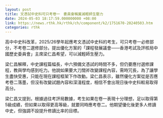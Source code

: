 ```yaml
---
layout: post
title: 文憑試中史科可只考卷一　委員會稱冀減輕師生壓力
date: 2024-05-03 18:17:59.000000000 +08:00
link: https://news.rthk.hk/rthk/ch/component/k2/1751670-20240503.htm
categories: rthk
---
```


高中中史科改革，2025/26學年起應考文憑試中史科的考生，可只考卷一必修部分，不考卷二選修部分。提出優化方案的「課程發展議會——香港考試及評核局中國歷史委員會」主席梁仁昌希望，可以減輕師生壓力。

梁仁昌解釋，中史課程篇幅長，中六預備文憑試的時間不多，但仍要應付選修課程，教與學均感到吃力。他說如果要大刀闊斧改變課程內容，需時冗長，為了讓學生盡快受惠，只能在現在課程框架下作改動。梁仁昌表示，雖然優化方案從是否應考卷二落墨，但沒有改變試題內容和深淺程度，相信不會出現日後中史科較易取得高分。

梁仁昌又提到，根據過往考評局數據，考生如果在卷一表現十分理想，足以取得第5級成績，但如果以取得更高等級，就要同時應考卷二。他期望優化後更多人修讀中史，但強調不設提升修讀比率的目標。
